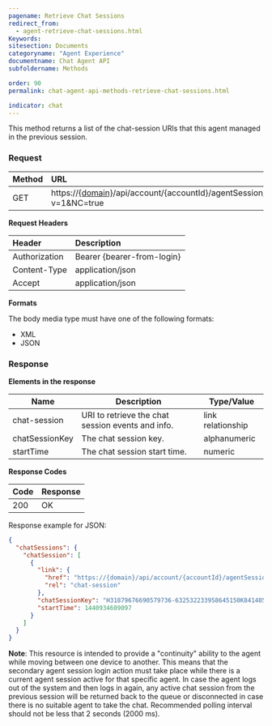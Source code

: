 ```yaml
---
pagename: Retrieve Chat Sessions
redirect_from:
  - agent-retrieve-chat-sessions.html
Keywords:
sitesection: Documents
categoryname: "Agent Experience"
documentname: Chat Agent API
subfoldername: Methods

order: 90
permalink: chat-agent-api-methods-retrieve-chat-sessions.html

indicator: chat
---
```


This method returns a list of the chat-session URIs that this agent managed in the previous session.

### Request

 |Method|  URL |
 |:---  |:--- |
 |GET|  https://[{domain}](/agent-domain-domain-api.html)/api/account/{accountId}/agentSession/{agentSessionId}/chatSessions?v=1&NC=true |

**Request Headers**

 |Header|  Description|
 |:---  |:--- |
 |Authorization| Bearer {bearer-from-login} |
 |Content-Type|  application/json |
 |Accept|  application/json |

**Formats**

The body media type must have one of the following formats:

- XML
- JSON

### Response

**Elements in the response**

 | Name           | Description                                       | Type/Value        |
|----------------|---------------------------------------------------|-------------------|
| chat-session   | URI to retrieve the chat session events and info. | link relationship |
| chatSessionKey | The chat session key.                             | alphanumeric      |
| startTime      | The chat session start time.                      | numeric           |

**Response Codes**

 |Code|  Response|
 |:---|  :---|
 |200|  OK|

Response example for JSON:

```json
{
  "chatSessions": {
    "chatSession": [
      {
        "link": {
          "href": "https://{domain}/api/account/{accountId}/agentSession/{agentSessionId}/chat/{chatId}",
          "rel": "chat-session"
        },
        "chatSessionKey": "H31879676690579736-632532233958645150K8414055",
        "startTime": 1440934609097
      }
    ]
  }
}   
```

**Note**: This resource is intended to provide a "continuity" ability to the agent while moving between one device to another. This means that the secondary agent session login action must take place while there is a current agent session active for that specific agent. In case the agent logs out of the system and then logs in again, any active chat session from the previous session will be returned back to the queue or disconnected in case there is no suitable agent to take the chat. Recommended polling interval should not be less that 2 seconds (2000 ms).
